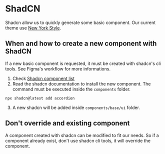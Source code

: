 # ShadCN
Shadcn allow us to quickly generate some basic component. Our current theme use [New York Style](https://www.shadcndesign.com/blog/difference-between-default-and-new-york-style-in-shadcn-ui).

## When and how to create a new component with ShadCN
If a new basic component is requested, it must be created with shadcn's cli tools. See Figma's workflow for more informations.

1. Check [Shadcn component list](https://www.shadcndesign.com/components)
2. Read the shadcn documentation to install the new component. The command must be executed inside the `components` folder.
```shell
npx shadcn@latest add accordion
```
3. A new shadcn will be added inside `components/base/ui` folder.

## Don't override and existing component
A component created with shadcn can be modified to fit our needs. So if a component already exist, don't use shadcn cli tools, it will override the component. 
